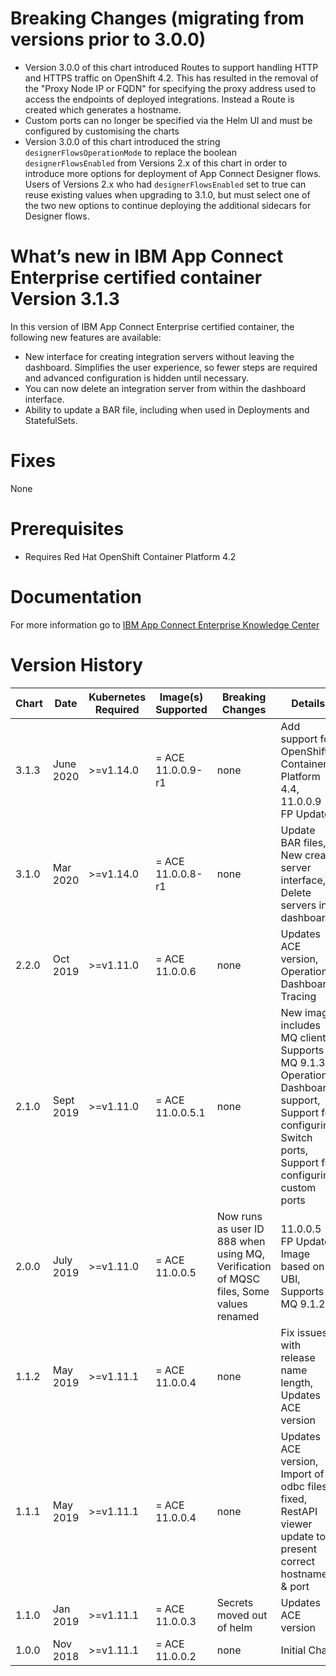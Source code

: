 # Breaking Changes (migrating from versions prior to 3.0.0)

* Version 3.0.0 of this chart introduced Routes to support handling HTTP and HTTPS traffic on OpenShift 4.2. This has resulted in the removal of the "Proxy Node IP or FQDN" for specifying the proxy address used to access the endpoints of deployed integrations. Instead a Route is created which generates a hostname.
* Custom ports can no longer be specified via the Helm UI and must be configured by customising the charts
* Version 3.0.0 of this chart introduced the string `designerFlowsOperationMode` to replace the boolean `designerFlowsEnabled` from Versions 2.x of this chart in order to introduce more options for deployment of App Connect Designer flows. Users of Versions 2.x who had `designerFlowsEnabled` set to true can reuse existing values when upgrading to 3.1.0, but must select one of the two new options to continue deploying the additional sidecars for Designer flows.

# What’s new in IBM App Connect Enterprise certified container Version 3.1.3

In this version of IBM App Connect Enterprise certified container, the following new features are available:

* New interface for creating integration servers without leaving the dashboard. Simplifies the user experience, so fewer steps are required and advanced configuration is hidden until necessary.
* You can now delete an integration server from within the dashboard interface.
* Ability to update a BAR file, including when used in Deployments and StatefulSets.

# Fixes

None

# Prerequisites

* Requires Red Hat OpenShift Container Platform 4.2

# Documentation

For more information go to [IBM App Connect Enterprise Knowledge Center](https://ibm.biz/ACEv11ContainerDocs)

# Version History

| Chart | Date | Kubernetes Required | Image(s) Supported | Breaking Changes | Details |
| ----- | ----| ------------------- | ------------------ | ---------------- | ------- |
| 3.1.3 | June 2020 | >=v1.14.0 | = ACE 11.0.0.9-r1 | none | Add support for OpenShift Container Platform 4.4, 11.0.0.9 FP Update |
| 3.1.0 | Mar 2020 | >=v1.14.0 | = ACE 11.0.0.8-r1 | none | Update BAR files, New create server interface, Delete servers in dashboard |
| 2.2.0 | Oct 2019 | >=v1.11.0 | = ACE 11.0.0.6 | none | Updates ACE version, Operational Dashboard Tracing |
| 2.1.0 | Sept 2019 | >=v1.11.0 | = ACE 11.0.0.5.1 | none | New image includes MQ client, Supports MQ 9.1.3, Operational Dashboard support, Support for configuring Switch ports, Support for configuring custom ports |
| 2.0.0 | July 2019 | >=v1.11.0 | = ACE 11.0.0.5 | Now runs as user ID 888 when using MQ, Verification of MQSC files, Some values renamed | 11.0.0.5 FP Update, Image based on UBI, Supports MQ 9.1.2 |
| 1.1.2 | May 2019 | >=v1.11.1 | = ACE 11.0.0.4 | none  | Fix issues with release name length, Updates ACE version |
| 1.1.1 | May 2019 | >=v1.11.1 | = ACE 11.0.0.4  | none | Updates ACE version, Import of odbc files fixed, RestAPI viewer update to present correct hostname & port |
| 1.1.0 | Jan 2019 | >=v1.11.1 | = ACE 11.0.0.3 | Secrets moved out of helm  | Updates ACE version |
| 1.0.0 | Nov 2018 | >=v1.11.1 | = ACE 11.0.0.2 | none |  Initial Chart |
